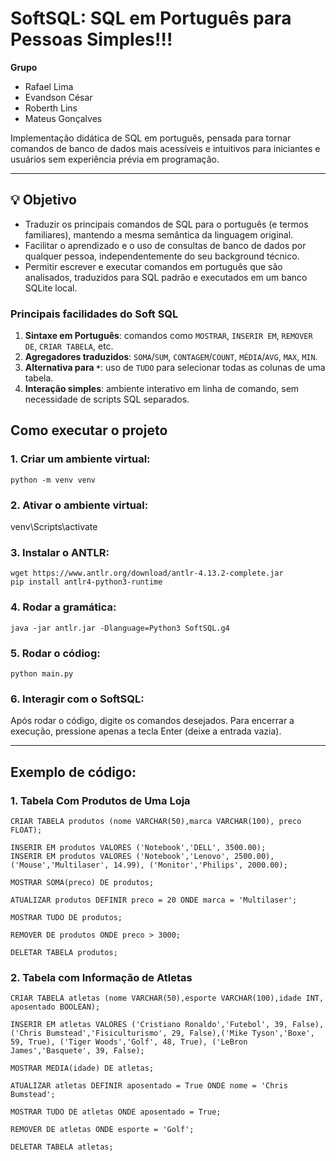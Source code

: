 # SoftSQL: SQL em Português para Pessoas Simples!!!

**Grupo**
- Rafael Lima
- Evandson César
- Roberth Lins
- Mateus Gonçalves

Implementação didática de SQL em português, pensada para tornar comandos de banco de dados mais acessíveis e intuitivos para iniciantes e usuários sem experiência prévia em programação.

---

## 💡 Objetivo

- Traduzir os principais comandos de SQL para o português (e termos familiares), mantendo a mesma semântica da linguagem original.
- Facilitar o aprendizado e o uso de consultas de banco de dados por qualquer pessoa, independentemente do seu background técnico.
- Permitir escrever e executar comandos em português que são analisados, traduzidos para SQL padrão e executados em um banco SQLite local.

### Principais facilidades do Soft SQL

1. **Sintaxe em Português**: comandos como `MOSTRAR`, `INSERIR EM`, `REMOVER DE`, `CRIAR TABELA`, etc.
2. **Agregadores traduzidos**: `SOMA`/`SUM`, `CONTAGEM`/`COUNT`, `MÉDIA`/`AVG`, `MAX`, `MIN`.
3. **Alternativa para `*`**: uso de `TUDO` para selecionar todas as colunas de uma tabela.
4. **Interação simples**: ambiente interativo em linha de comando, sem necessidade de scripts SQL separados.

## **Como executar o projeto**

### 1. Criar um ambiente virtual:
```
python -m venv venv
```

### 2. Ativar o ambiente virtual:

venv\Scripts\activate

### 3. Instalar o ANTLR:

```
wget https://www.antlr.org/download/antlr-4.13.2-complete.jar
pip install antlr4-python3-runtime
```

### 4. Rodar a gramática:

```
java -jar antlr.jar -Dlanguage=Python3 SoftSQL.g4
```

### 5. Rodar o códiog:

```
python main.py
```

### 6. Interagir com o SoftSQL:

Após rodar o código, digite os comandos desejados. Para encerrar a execução, pressione apenas a tecla Enter (deixe a entrada vazia).

---

## **Exemplo de código:**

### 1. Tabela Com Produtos de Uma Loja

```
CRIAR TABELA produtos (nome VARCHAR(50),marca VARCHAR(100), preco FLOAT);

INSERIR EM produtos VALORES ('Notebook','DELL', 3500.00);
INSERIR EM produtos VALORES ('Notebook','Lenovo', 2500.00), ('Mouse','Multilaser', 14.99), ('Monitor','Philips', 2000.00);

MOSTRAR SOMA(preco) DE produtos;

ATUALIZAR produtos DEFINIR preco = 20 ONDE marca = 'Multilaser';

MOSTRAR TUDO DE produtos;

REMOVER DE produtos ONDE preco > 3000;

DELETAR TABELA produtos;
```

### 2. Tabela com Informação de Atletas

```
CRIAR TABELA atletas (nome VARCHAR(50),esporte VARCHAR(100),idade INT, aposentado BOOLEAN);

INSERIR EM atletas VALORES ('Cristiano Ronaldo','Futebol', 39, False), ('Chris Bumstead','Fisiculturismo', 29, False),('Mike Tyson','Boxe', 59, True), ('Tiger Woods','Golf', 48, True), ('LeBron James','Basquete', 39, False);

MOSTRAR MEDIA(idade) DE atletas;

ATUALIZAR atletas DEFINIR aposentado = True ONDE nome = 'Chris Bumstead';

MOSTRAR TUDO DE atletas ONDE aposentado = True;

REMOVER DE atletas ONDE esporte = 'Golf';

DELETAR TABELA atletas;
```

